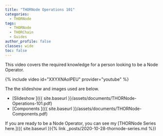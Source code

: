 ```yaml
---
title: "THORNode Operations 101"
categories:
  - THORNode
tags:
  - THORNode
  - THORChain
  - Guides
author_profile: false
classes: wide
toc: false
---
```

This video covers the required knowledge for a person looking to be a Node Operator.

{% include video id="XXYXNAolPEU" provider="youtube" %}

The the slideshow and images used are below.

- [Slideshow ]({{ site.baseurl }}/assets/documents/THORNode-Operations-101.pdf)
- [Components ]({{ site.baseurl }}/assets/documents/THORNode-Components.pdf)

If you are ready to be a Node Operator, you can see my [THORNode Series here.]({{ site.baseurl }}{% link _posts/2020-10-28-thornode-series.md %})